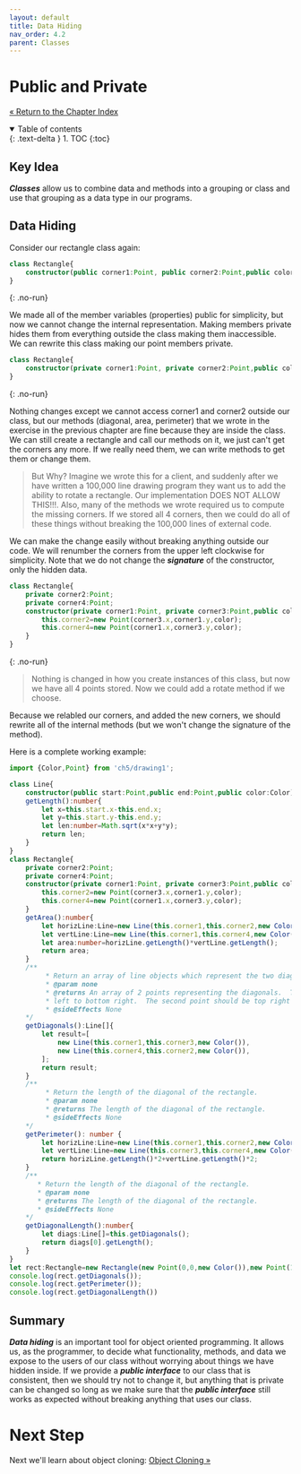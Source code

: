 ```yaml
---
layout: default
title: Data Hiding
nav_order: 4.2
parent: Classes
---
```


# Public and Private
[&laquo; Return to the Chapter Index](index.md)

<details open markdown="block">
  <summary>
    Table of contents
  </summary>
  {: .text-delta }
1. TOC
{:toc}
</details>

## Key Idea
***Classes*** allow us to combine data and methods into a grouping or class and use that grouping as a data type in our programs. 

## Data Hiding
Consider our rectangle class again:

```typescript
class Rectangle{
	constructor(public corner1:Point, public corner2:Point,public color:Color){ }
}
```
{: .no-run}

We made all of the member variables (properties) public for simplicity, but now we cannot change the internal representation.
Making members private hides them from everything outside the class making them inaccessible.  
We can rewrite this class making our point members private.  

```typescript
class Rectangle{
	constructor(private corner1:Point, private corner2:Point,public color:Color){}
}
```
{: .no-run}

Nothing changes except we cannot access corner1 and corner2 outside our class, but our methods (diagonal, area, perimeter) that we wrote in the exercise in the previous chapter are fine because they are inside the class.
We can still create a rectangle and call our methods on it, we just can't get the corners any more. If we really need them, we can write methods to get them or change them.

> But Why? Imagine we wrote this for a client, and suddenly after we have written a 100,000 line drawing program they want us to add the ability to rotate a rectangle.
Our implementation DOES NOT ALLOW THIS!!!.
Also, many of the methods we wrote required us to compute the missing corners.  If we stored all 4 corners, then we could do all of these things without breaking the 100,000 lines of external code.

We can make the change easily without breaking anything outside our code.  We will renumber the corners from the upper left clockwise for simplicity.  Note that we do not change the ***signature*** of the constructor, only the hidden data.
```typescript
class Rectangle{
	private corner2:Point;
	private corner4:Point;
	constructor(private corner1:Point, private corner3:Point,public color:Color){ 
		this.corner2=new Point(corner3.x,corner1.y,color);
		this.corner4=new Point(corner1.x,corner3.y,color);
	}
}
```
{: .no-run}

> Nothing is changed in how you create instances of this class, but now we have all 4 points stored.  Now we could add a rotate method if we choose.

Because we relabled our corners, and added the new corners, we should rewrite all of the internal methods (but we won't change the signature of the method).

Here is a complete working example:
```typescript
import {Color,Point} from 'ch5/drawing1';

class Line{
	constructor(public start:Point,public end:Point,public color:Color){}
	getLength():number{
		let x=this.start.x-this.end.x;
		let y=this.start.y-this.end.y;
		let len:number=Math.sqrt(x*x+y*y);
		return len;
	}
}
class Rectangle{
	private corner2:Point;
	private corner4:Point;
	constructor(private corner1:Point, private corner3:Point,public color:Color){ 
		this.corner2=new Point(corner3.x,corner1.y,color);
		this.corner4=new Point(corner1.x,corner3.y,color);
	}
	getArea():number{
		let horizLine:Line=new Line(this.corner1,this.corner2,new Color());
		let vertLine:Line=new Line(this.corner1,this.corner4,new Color());
		let area:number=horizLine.getLength()*vertLine.getLength();
		return area;
	}
	/**
	     * Return an array of line objects which represent the two diagonals of the rectangle.
	     * @param none
	     * @returns An array of 2 points representing the diagonals.  The first point in the array should be top
	     * left to bottom right.  The second point should be top right to bottom left.
	     * @sideEffects None
	*/
	getDiagonals():Line[]{
		let result=[
			new Line(this.corner1,this.corner3,new Color()),
			new Line(this.corner4,this.corner2,new Color()),
		];
		return result;
	}
	/**
	     * Return the length of the diagonal of the rectangle.
	     * @param none
	     * @returns The length of the diagonal of the rectangle.
	     * @sideEffects None
	*/
	getPerimeter(): number {
		let horizLine:Line=new Line(this.corner1,this.corner2,new Color());
		let vertLine:Line=new Line(this.corner3,this.corner4,new Color());
		return horizLine.getLength()*2+vertLine.getLength()*2;
	}
	/**
	   * Return the length of the diagonal of the rectangle.
	   * @param none
	   * @returns The length of the diagonal of the rectangle.
	   * @sideEffects None
	*/
	getDiagonalLength():number{
		let diags:Line[]=this.getDiagonals();
		return diags[0].getLength();
	}
}
let rect:Rectangle=new Rectangle(new Point(0,0,new Color()),new Point(100,100,new Color()),new Color());
console.log(rect.getDiagonals());
console.log(rect.getPerimeter());
console.log(rect.getDiagonalLength())
```

## Summary
***Data hiding*** is an important tool for object oriented programming.  It allows us, as the programmer, to decide what functionality, methods, and data we expose to the users of our class without worrying about things we have hidden inside.
If we provide a ***public interface*** to our class that is consistent, then we should try not to change it, but anything that is private can be changed so long as we make sure that the ***public interface*** still works as expected without breaking anything that uses our class.

# Next Step

Next we'll learn about object cloning: [Object Cloning &raquo;](../4-classes/clone.md)